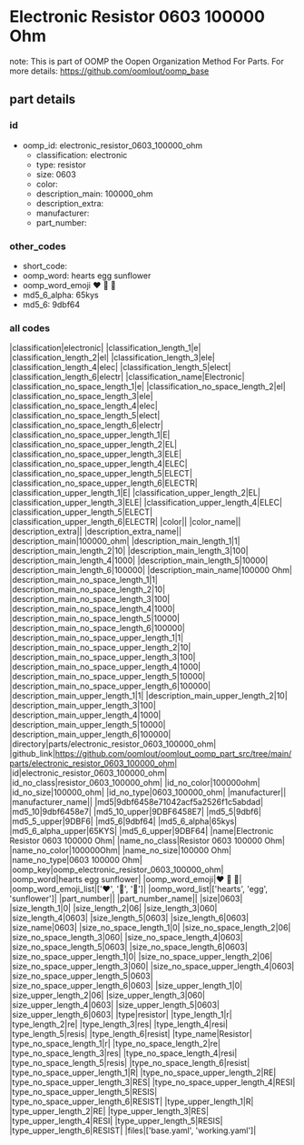 # Electronic Resistor 0603 100000 Ohm  

note: This is part of OOMP the Oopen Organization Method For Parts. For more details: https://github.com/oomlout/oomp_base

##  part details





### id
* oomp_id: electronic_resistor_0603_100000_ohm
  * classification: electronic
  * type: resistor
  * size: 0603
  * color: 
  * description_main: 100000_ohm
  * description_extra: 
  * manufacturer: 
  * part_number: 

### other_codes
* short_code: 
* oomp_word: hearts egg sunflower
* oomp_word_emoji :hearts: :egg: :sunflower:
* md5_6_alpha: 65kys
* md5_6: 9dbf64

### all codes 
|classification|electronic|
|classification_length_1|e|
|classification_length_2|el|
|classification_length_3|ele|
|classification_length_4|elec|
|classification_length_5|elect|
|classification_length_6|electr|
|classification_name|Electronic|
|classification_no_space_length_1|e|
|classification_no_space_length_2|el|
|classification_no_space_length_3|ele|
|classification_no_space_length_4|elec|
|classification_no_space_length_5|elect|
|classification_no_space_length_6|electr|
|classification_no_space_upper_length_1|E|
|classification_no_space_upper_length_2|EL|
|classification_no_space_upper_length_3|ELE|
|classification_no_space_upper_length_4|ELEC|
|classification_no_space_upper_length_5|ELECT|
|classification_no_space_upper_length_6|ELECTR|
|classification_upper_length_1|E|
|classification_upper_length_2|EL|
|classification_upper_length_3|ELE|
|classification_upper_length_4|ELEC|
|classification_upper_length_5|ELECT|
|classification_upper_length_6|ELECTR|
|color||
|color_name||
|description_extra||
|description_extra_name||
|description_main|100000_ohm|
|description_main_length_1|1|
|description_main_length_2|10|
|description_main_length_3|100|
|description_main_length_4|1000|
|description_main_length_5|10000|
|description_main_length_6|100000|
|description_main_name|100000 Ohm|
|description_main_no_space_length_1|1|
|description_main_no_space_length_2|10|
|description_main_no_space_length_3|100|
|description_main_no_space_length_4|1000|
|description_main_no_space_length_5|10000|
|description_main_no_space_length_6|100000|
|description_main_no_space_upper_length_1|1|
|description_main_no_space_upper_length_2|10|
|description_main_no_space_upper_length_3|100|
|description_main_no_space_upper_length_4|1000|
|description_main_no_space_upper_length_5|10000|
|description_main_no_space_upper_length_6|100000|
|description_main_upper_length_1|1|
|description_main_upper_length_2|10|
|description_main_upper_length_3|100|
|description_main_upper_length_4|1000|
|description_main_upper_length_5|10000|
|description_main_upper_length_6|100000|
|directory|parts/electronic_resistor_0603_100000_ohm|
|github_link|https://github.com/oomlout/oomlout_oomp_part_src/tree/main/parts/electronic_resistor_0603_100000_ohm|
|id|electronic_resistor_0603_100000_ohm|
|id_no_class|resistor_0603_100000_ohm|
|id_no_color|100000ohm|
|id_no_size|100000_ohm|
|id_no_type|0603_100000_ohm|
|manufacturer||
|manufacturer_name||
|md5|9dbf6458e71042acf5a2526f1c5abdad|
|md5_10|9dbf6458e7|
|md5_10_upper|9DBF6458E7|
|md5_5|9dbf6|
|md5_5_upper|9DBF6|
|md5_6|9dbf64|
|md5_6_alpha|65kys|
|md5_6_alpha_upper|65KYS|
|md5_6_upper|9DBF64|
|name|Electronic Resistor 0603 100000 Ohm|
|name_no_class|Resistor 0603 100000 Ohm|
|name_no_color|100000Ohm|
|name_no_size|100000 Ohm|
|name_no_type|0603 100000 Ohm|
|oomp_key|oomp_electronic_resistor_0603_100000_ohm|
|oomp_word|hearts egg sunflower|
|oomp_word_emoji|:hearts: :egg: :sunflower:|
|oomp_word_emoji_list|[':hearts:', ':egg:', ':sunflower:']|
|oomp_word_list|['hearts', 'egg', 'sunflower']|
|part_number||
|part_number_name||
|size|0603|
|size_length_1|0|
|size_length_2|06|
|size_length_3|060|
|size_length_4|0603|
|size_length_5|0603|
|size_length_6|0603|
|size_name|0603|
|size_no_space_length_1|0|
|size_no_space_length_2|06|
|size_no_space_length_3|060|
|size_no_space_length_4|0603|
|size_no_space_length_5|0603|
|size_no_space_length_6|0603|
|size_no_space_upper_length_1|0|
|size_no_space_upper_length_2|06|
|size_no_space_upper_length_3|060|
|size_no_space_upper_length_4|0603|
|size_no_space_upper_length_5|0603|
|size_no_space_upper_length_6|0603|
|size_upper_length_1|0|
|size_upper_length_2|06|
|size_upper_length_3|060|
|size_upper_length_4|0603|
|size_upper_length_5|0603|
|size_upper_length_6|0603|
|type|resistor|
|type_length_1|r|
|type_length_2|re|
|type_length_3|res|
|type_length_4|resi|
|type_length_5|resis|
|type_length_6|resist|
|type_name|Resistor|
|type_no_space_length_1|r|
|type_no_space_length_2|re|
|type_no_space_length_3|res|
|type_no_space_length_4|resi|
|type_no_space_length_5|resis|
|type_no_space_length_6|resist|
|type_no_space_upper_length_1|R|
|type_no_space_upper_length_2|RE|
|type_no_space_upper_length_3|RES|
|type_no_space_upper_length_4|RESI|
|type_no_space_upper_length_5|RESIS|
|type_no_space_upper_length_6|RESIST|
|type_upper_length_1|R|
|type_upper_length_2|RE|
|type_upper_length_3|RES|
|type_upper_length_4|RESI|
|type_upper_length_5|RESIS|
|type_upper_length_6|RESIST|
|files|['base.yaml', 'working.yaml']|
